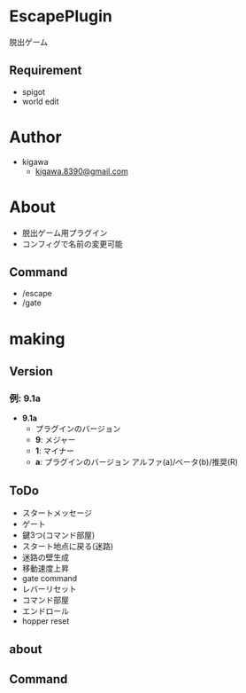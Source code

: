# EscapePlugin

脱出ゲーム

## Requirement

* spigot
* world edit

# Author

* kigawa
    * kigawa.8390@gmail.com

# About

* 脱出ゲーム用プラグイン
* コンフィグで名前の変更可能

## Command

* /escape
* /gate

# making

## Version

### 例: 9.1a
* **9.1a**
  * プラグインのバージョン
  * **9**: メジャー
  * **1**: マイナー
  * **a**: プラグインのバージョン アルファ(a)/ベータ(b)/推奨(R)

## ToDo
* スタートメッセージ
* ゲート
* 鍵3つ(コマンド部屋)
* スタート地点に戻る(迷路)
* 迷路の壁生成
* 移動速度上昇
* gate command
* レバーリセット
* コマンド部屋
* エンドロール
* hopper reset

## about


## Command

